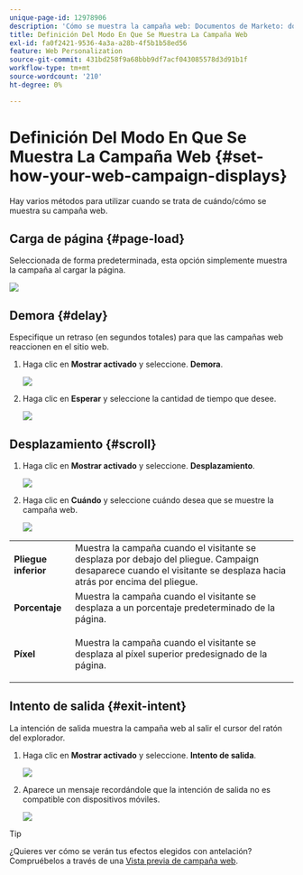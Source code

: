 ```yaml
---
unique-page-id: 12978906
description: 'Cómo se muestra la campaña web: Documentos de Marketo: documentación del producto'
title: Definición Del Modo En Que Se Muestra La Campaña Web
exl-id: fa0f2421-9536-4a3a-a28b-4f5b1b58ed56
feature: Web Personalization
source-git-commit: 431bd258f9a68bbb9df7acf043085578d3d91b1f
workflow-type: tm+mt
source-wordcount: '210'
ht-degree: 0%

---
```


# Definición Del Modo En Que Se Muestra La Campaña Web {#set-how-your-web-campaign-displays}

Hay varios métodos para utilizar cuando se trata de cuándo/cómo se muestra su campaña web.

## Carga de página {#page-load}

Seleccionada de forma predeterminada, esta opción simplemente muestra la campaña al cargar la página.

![](assets/pl1.png)

## Demora {#delay}

Especifique un retraso (en segundos totales) para que las campañas web reaccionen en el sitio web.

1. Haga clic en **Mostrar activado** y seleccione. **Demora**.

   ![](assets/d1.png)

1. Haga clic en **Esperar** y seleccione la cantidad de tiempo que desee.

   ![](assets/d2.png)

## Desplazamiento {#scroll}

1. Haga clic en **Mostrar activado** y seleccione. **Desplazamiento**.

   ![](assets/s1.png)

1. Haga clic en **Cuándo** y seleccione cuándo desea que se muestre la campaña web.

   ![](assets/s2.png)

<table> 
 <tbody> 
  <tr> 
   <td><strong>Pliegue inferior</strong></td> 
   <td>Muestra la campaña cuando el visitante se desplaza por debajo del pliegue. Campaign desaparece cuando el visitante se desplaza hacia atrás por encima del pliegue.</td> 
  </tr> 
  <tr> 
   <td><strong>Porcentaje</strong></td> 
   <td>Muestra la campaña cuando el visitante se desplaza a un porcentaje predeterminado de la página.</td> 
  </tr> 
  <tr> 
   <td><strong>Píxel</strong></td> 
   <td><p>Muestra la campaña cuando el visitante se desplaza al píxel superior predesignado de la página.</p></td> 
  </tr> 
 </tbody> 
</table>

## Intento de salida {#exit-intent}

La intención de salida muestra la campaña web al salir el cursor del ratón del explorador.

1. Haga clic en **Mostrar activado** y seleccione. **Intento de salida**.

   ![](assets/ei1.png)

1. Aparece un mensaje recordándole que la intención de salida no es compatible con dispositivos móviles.

   ![](assets/ei2.png)

>[!TIP]
>
>¿Quieres ver cómo se verán tus efectos elegidos con antelación? Compruébelos a través de una [Vista previa de campaña web](/help/marketo/product-docs/web-personalization/working-with-web-campaigns/preview-and-test-a-web-campaign.md).
